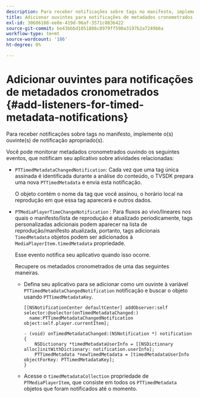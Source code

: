 ```yaml
---
description: Para receber notificações sobre tags no manifesto, implemente o(s) ouvinte(s) de notificação apropriado(s).
title: Adicionar ouvintes para notificações de metadados cronometrados
exl-id: 30606188-ee0e-419d-96af-3571c8836422
source-git-commit: be43bbbd1051886c8979ff590a3197b2a7249b6a
workflow-type: tm+mt
source-wordcount: '186'
ht-degree: 0%

---
```


# Adicionar ouvintes para notificações de metadados cronometrados {#add-listeners-for-timed-metadata-notifications}

Para receber notificações sobre tags no manifesto, implemente o(s) ouvinte(s) de notificação apropriado(s).

Você pode monitorar metadados cronometrados ouvindo os seguintes eventos, que notificam seu aplicativo sobre atividades relacionadas:

* `PTTimedMetadataChangedNotification`: Cada vez que uma tag única assinada é identificada durante a análise do conteúdo, o TVSDK prepara uma nova `PTTimedMetadata` e envia esta notificação.

   O objeto contém o nome da tag que você assinou, o horário local na reprodução em que essa tag aparecerá e outros dados.

* `PTMediaPlayerTimeChangeNotification` : Para fluxos ao vivo/lineares nos quais o manifesto/lista de reprodução é atualizado periodicamente, tags personalizadas adicionais podem aparecer na lista de reprodução/manifesto atualizada, portanto, tags adicionais `TimedMetadata` objetos podem ser adicionados à `MediaPlayerItem.timedMetadata` propriedade.

   Esse evento notifica seu aplicativo quando isso ocorre.

   Recupere os metadados cronometrados de uma das seguintes maneiras.

   * Defina seu aplicativo para se adicionar como um ouvinte à variável `PTTimedMetadataChangedNotification` notificação e buscar o objeto usando `PTTimedMetadataKey`.

      ```
      [[NSNotificationCenter defaultCenter] addObserver:self selector:@selector(onTimedMetadataChanged:)  
        name:PTTimedMetadataChangedNotification object:self.player.currentItem]; 
      
      - (void) onTimedMetadataChanged:(NSNotification *) notification { 
          NSDictionary *timedMetadataUserInfo = [[NSDictionary alloc]initWithDictionary: notification.userInfo]; 
          PTTimedMetadata *newTimedMetadata = [timedMetadataUserInfo objectForKey: PTTimedMetadataKey]; 
      }
      ```

   * Acesse o `timedMetadataCollection` propriedade de `PTMediaPlayerItem`, que consiste em todos os `PTTimedMetadata` objetos que foram notificados até o momento.
